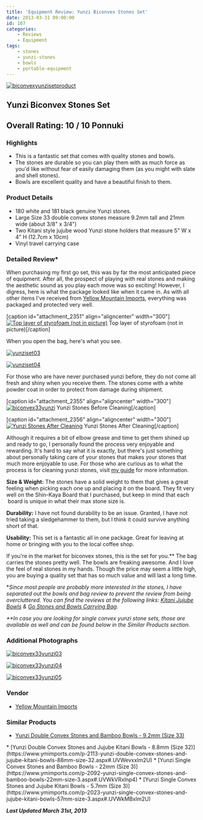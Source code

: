 ```yaml
---
title: 'Equipment Review: Yunzi Biconvex Stones Set'
date: 2013-03-31 09:00:00
id: 107
categories:
	- Reviews
	- Equipment
tags:
	- stones
	- yunzi-stones
	- bowls
	- portable-equipment
---
```


[![biconvexyunzisetproduct](http://www.bengozen.com/wp-content/uploads/2010/09/biconvexyunzisetproduct.jpg)](http://www.bengozen.com/wp-content/uploads/2010/09/biconvexyunzisetproduct.jpg)

## Yunzi Biconvex Stones Set

## Overall Rating: 10 / 10 Ponnuki

### Highlights

*   <span style="line-height: 13px;">This is a fantastic set that comes with quality stones and bowls.</span>
*   The stones are durable so you can play them with as much force as you'd like without fear of easily damaging them (as you might with slate and shell stones).
*   Bowls are excellent quality and have a beautiful finish to them.

### Product Details

*   180 white and 181 black genuine Yunzi stones.
*   Large Size 33 double convex stones measure 9.2mm tall and 21mm wide (about 3/8" x 3/4")
*   Two Kitani style jujube wood Yunzi stone holders that measure 5" W x 4" H (12.7cm x 10cm)
*   Vinyl travel carrying case
<!--more-->

### Detailed Review*

When purchasing my first go set, this was by far the most anticipated piece of equipment. After all, the prospect of playing with real stones and making the aesthetic sound as you play each move was so exciting! However, I digress, here is what the package looked like when it came in. As with all other items I've received from [Yellow Mountain Imports](http://www.ymimports.com), everything was packaged and protected very well.

[caption id="attachment_2351" align="aligncenter" width="300"][![Top layer of styrofoam (not in picture)](http://www.bengozen.com/wp-content/uploads/2010/09/yunziset.jpg)](http://www.bengozen.com/wp-content/uploads/2010/09/yunziset.jpg) Top layer of styrofoam (not in picture)[/caption]

When you open the bag, here's what you see.

[![yunziset03](http://www.bengozen.com/wp-content/uploads/2010/09/yunziset03.jpg)](http://www.bengozen.com/wp-content/uploads/2010/09/yunziset03.jpg)

[![yunziset04](http://www.bengozen.com/wp-content/uploads/2010/09/yunziset04.jpg)](http://www.bengozen.com/wp-content/uploads/2010/09/yunziset04.jpg)

For those who are have never purchased yunzi before, they do not come all fresh and shiny when you receive them. The stones come with a white powder coat in order to protect from damage during shipment.

[caption id="attachment_2355" align="aligncenter" width="300"][![biconvex33yunzi](http://www.bengozen.com/wp-content/uploads/2010/09/biconvex33yunzi.jpg)](http://www.bengozen.com/wp-content/uploads/2010/09/biconvex33yunzi.jpg) Yunzi Stones Before Cleaning[/caption]

[caption id="attachment_2356" align="aligncenter" width="300"][![Yunzi Stones After Cleaning](http://www.bengozen.com/wp-content/uploads/2010/09/biconvex33yunzi02.jpg)](http://www.bengozen.com/wp-content/uploads/2010/09/biconvex33yunzi02.jpg) Yunzi Stones After Cleaning[/caption]

Although it requires a bit of elbow grease and time to get them shined up and ready to go, I personally found the process very enjoyable and rewarding. It's hard to say what it is exactly, but there's just something about personally taking care of your stones that makes your stones that much more enjoyable to use. For those who are curious as to what the process is for cleaning yunzi stones, visit [my guide](http://www.bengozen.com/how-to-oil-your-yunzi-stones/ "How to Oil Your Yunzi Stones") for more information.

**Size &amp; Weight:** The stones have a solid weight to them that gives a great feeling when picking each one up and placing it on the board. They fit very well on the Shin-Kaya Board that I purchased, but keep in mind that each  board is unique in what their max stone size is.

**Durability:** I have not found durability to be an issue. Granted, I have not tried taking a sledgehammer to them, but I think it could survive anything short of that.

**Usability:** This set is a fantastic all in one package. Great for leaving at home or bringing with you to the local coffee shop.

If you're in the market for biconvex stones, this is the set for you.** The bag carries the stones pretty well. The bowls are freaking awesome. And I love the feel of real stones in my hands. Though the price may seem a little high, you are buying a quality set that has so much value and will last a long time.

*_Since most people are probably more interested in the stones, I have separated out the bowls and bag review to prevent the review from being overcluttered. You can find the reviews at the following links: [Kitani Jujube Bowls](http://www.bengozen.com/equipment-review-kitani-jujube-bowls/ "Equipment Review: Kitani Jujube Bowls") &amp; [Go Stones and Bowls Carrying Bag](http://www.bengozen.com/equipment-review-go-stones-and-bowls-carrying-bag/ "Equipment Review: Go Stones and Bowls Carrying Bag")._

_**In case you are looking for single convex yunzi stone sets, those are available as well and can be found below in the Similar Products section._

### Additional Photographs

[![biconvex33yunzi03](http://www.bengozen.com/wp-content/uploads/2010/09/biconvex33yunzi03.jpg)](http://www.bengozen.com/wp-content/uploads/2010/09/biconvex33yunzi03.jpg)

[![biconvex33yunzi04](http://www.bengozen.com/wp-content/uploads/2010/09/biconvex33yunzi04.jpg)](http://www.bengozen.com/wp-content/uploads/2010/09/biconvex33yunzi04.jpg)

[![biconvex33yunzi05](http://www.bengozen.com/wp-content/uploads/2010/09/biconvex33yunzi05.jpg)](http://www.bengozen.com/wp-content/uploads/2010/09/biconvex33yunzi05.jpg)

### Vendor

*   [<span style="line-height: 13px;">Yellow Mountain Imports</span>](http://www.ymimports.com)

### Similar Products

*   <span style="line-height: 13px;">[Yunzi Double Convex Stones and Bamboo Bowls - 9.2mm (Size 33)](https://www.ymimports.com/p-1762-yunzi-double-convex-stones-and-bamboo-bowls-92mm-size-33.aspx#.UVWelxxlm2U)
</span>
*   [Yunzi Double Convex Stones and Jujube Kitani Bowls - 8.8mm (Size 32)](https://www.ymimports.com/p-2113-yunzi-double-convex-stones-and-jujube-kitani-bowls-88mm-size-32.aspx#.UVWevxxlm2U)
*   [Yunzi Single Convex Stones and Bamboo Bowls - 22mm (Size 3)](https://www.ymimports.com/p-2092-yunzi-single-convex-stones-and-bamboo-bowls-22mm-size-3.aspx#.UVWkVRxlnp4)
*   [Yunzi Single Convex Stones and Jujube Kitani Bowls - 5.7mm (Size 3)](https://www.ymimports.com/p-2023-yunzi-single-convex-stones-and-jujube-kitani-bowls-57mm-size-3.aspx#.UVWkMBxlm2U)

_**Last Updated March 31st, 2013**_